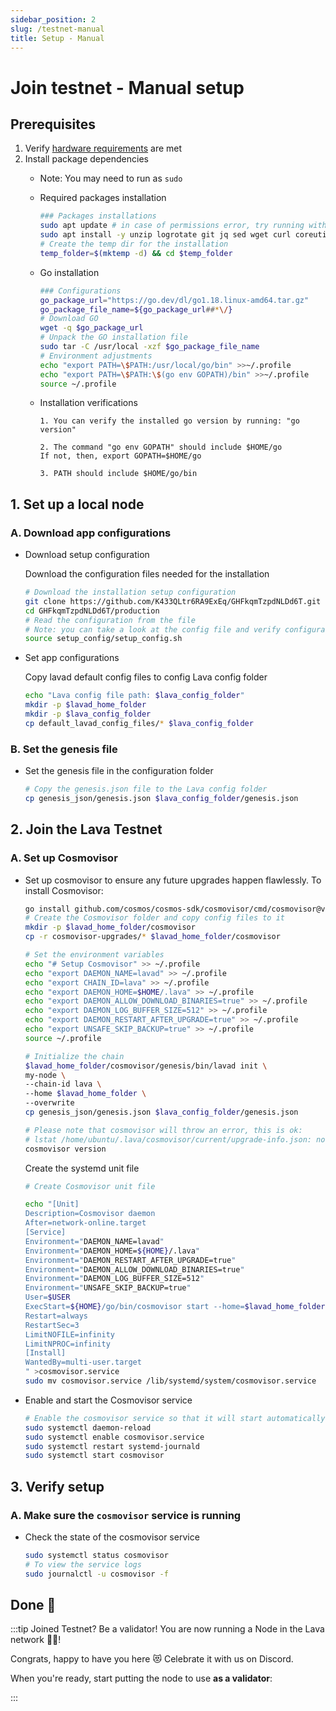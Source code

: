 ```yaml
---
sidebar_position: 2
slug: /testnet-manual
title: Setup - Manual
---
```

# Join testnet - Manual setup
## Prerequisites

1. Verify [hardware requirements](reqs) are met
2. Install package dependencies
    - Note: You may need to run as `sudo`
    - Required packages installation
        
        ```bash
        ### Packages installations
        sudo apt update # in case of permissions error, try running with sudo
        sudo apt install -y unzip logrotate git jq sed wget curl coreutils systemd
        # Create the temp dir for the installation
        temp_folder=$(mktemp -d) && cd $temp_folder
        ```
        
    - Go installation
        
        ```bash
        ### Configurations
        go_package_url="https://go.dev/dl/go1.18.linux-amd64.tar.gz"
        go_package_file_name=${go_package_url##*\/}
        # Download GO
        wget -q $go_package_url
        # Unpack the GO installation file
        sudo tar -C /usr/local -xzf $go_package_file_name
        # Environment adjustments
        echo "export PATH=\$PATH:/usr/local/go/bin" >>~/.profile
        echo "export PATH=\$PATH:\$(go env GOPATH)/bin" >>~/.profile
        source ~/.profile
        ```
        
    - Installation verifications
        
        ```
        1. You can verify the installed go version by running: "go version"
        
        2. The command "go env GOPATH" should include $HOME/go
        If not, then, export GOPATH=$HOME/go
        
        3. PATH should include $HOME/go/bin
        ```
        

## 1. Set up a local node

### A. Download app configurations

- Download setup configuration
    
    Download the configuration files needed for the installation
    
    ```bash
    # Download the installation setup configuration
    git clone https://github.com/K433QLtr6RA9ExEq/GHFkqmTzpdNLDd6T.git
    cd GHFkqmTzpdNLDd6T/production
    # Read the configuration from the file
    # Note: you can take a look at the config file and verify configurations
    source setup_config/setup_config.sh
    ```
    
- Set app configurations
        
    Copy lavad default config files to config Lava config folder
    
    ```bash
    echo "Lava config file path: $lava_config_folder"
    mkdir -p $lavad_home_folder
    mkdir -p $lava_config_folder
    cp default_lavad_config_files/* $lava_config_folder
    ```
    

### B. Set the genesis file

- Set the genesis file in the configuration folder
    
    ```bash
    # Copy the genesis.json file to the Lava config folder
    cp genesis_json/genesis.json $lava_config_folder/genesis.json
    ```
        

## 2. Join the Lava Testnet

### A. Set up Cosmovisor

- Set up cosmovisor to ensure any future upgrades happen flawlessly. To install Cosmovisor:
    
    ```bash
    go install github.com/cosmos/cosmos-sdk/cosmovisor/cmd/cosmovisor@v1.0.0
    # Create the Cosmovisor folder and copy config files to it
    mkdir -p $lavad_home_folder/cosmovisor
    cp -r cosmovisor-upgrades/* $lavad_home_folder/cosmovisor
    ```

    ```bash
    # Set the environment variables
    echo "# Setup Cosmovisor" >> ~/.profile
    echo "export DAEMON_NAME=lavad" >> ~/.profile
    echo "export CHAIN_ID=lava" >> ~/.profile
    echo "export DAEMON_HOME=$HOME/.lava" >> ~/.profile
    echo "export DAEMON_ALLOW_DOWNLOAD_BINARIES=true" >> ~/.profile
    echo "export DAEMON_LOG_BUFFER_SIZE=512" >> ~/.profile
    echo "export DAEMON_RESTART_AFTER_UPGRADE=true" >> ~/.profile
    echo "export UNSAFE_SKIP_BACKUP=true" >> ~/.profile
    source ~/.profile
    ```

    ```bash
    # Initialize the chain
    $lavad_home_folder/cosmovisor/genesis/bin/lavad init \
    my-node \
    --chain-id lava \
    --home $lavad_home_folder \
    --overwrite
    cp genesis_json/genesis.json $lava_config_folder/genesis.json
    ```

    ```bash
    # Please note that cosmovisor will throw an error, this is ok:
    # lstat /home/ubuntu/.lava/cosmovisor/current/upgrade-info.json: no such file or directory
    cosmovisor version
    ```
    
    Create the systemd unit file
    
    ```bash
    # Create Cosmovisor unit file

    echo "[Unit]
    Description=Cosmovisor daemon
    After=network-online.target
    [Service]
    Environment="DAEMON_NAME=lavad"
    Environment="DAEMON_HOME=${HOME}/.lava"
    Environment="DAEMON_RESTART_AFTER_UPGRADE=true"
    Environment="DAEMON_ALLOW_DOWNLOAD_BINARIES=true"
    Environment="DAEMON_LOG_BUFFER_SIZE=512"
    Environment="UNSAFE_SKIP_BACKUP=true"
    User=$USER
    ExecStart=${HOME}/go/bin/cosmovisor start --home=$lavad_home_folder --p2p.seeds $seed_node
    Restart=always
    RestartSec=3
    LimitNOFILE=infinity
    LimitNPROC=infinity
    [Install]
    WantedBy=multi-user.target
    " >cosmovisor.service
    sudo mv cosmovisor.service /lib/systemd/system/cosmovisor.service
    ```
    
- Enable and start the Cosmovisor service
    
    ```bash
    # Enable the cosmovisor service so that it will start automatically when the system boots
    sudo systemctl daemon-reload
    sudo systemctl enable cosmovisor.service
    sudo systemctl restart systemd-journald
    sudo systemctl start cosmovisor
     ```
    

## 3. Verify setup

### A. Make sure the `cosmovisor` service is running

- Check the state of the cosmovisor service
    
    ```bash
    sudo systemctl status cosmovisor
    # To view the service logs
    sudo journalctl -u cosmovisor -f
    ```
    

## Done 🌋

:::tip Joined Testnet? Be a validator!
You are now running a Node in the Lava network 🎉🥳! 

Congrats, happy to have you here 😻 Celebrate it with us on Discord.

When you're ready, start putting the node to use **as a validator**:
[<RoadmapItem icon="🧑‍⚖️" title="Power as a Validator" description="Validate blocks, secure the network, earn rewards"/>](validator#account)

:::
